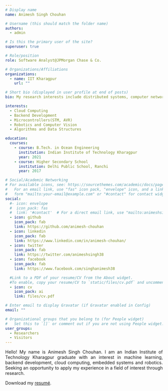 ```yaml
---
# Display name
name: Animesh Singh Chouhan

# Username (this should match the folder name)
authors:
  - admin

# Is this the primary user of the site?
superuser: true

# Role/position
role: Software Analyst@JPMorgan Chase & Co.

# Organizations/Affiliations
organizations:
  - name: IIT Kharagpur
    url: ""

# Short bio (displayed in user profile at end of posts)
bio: My research interests include distributed systems, computer networks and programmable matter.

interests:
  - Cloud Computing
  - Backend Development
  - Microcontrollers(STM, AVR)
  - Robotics and Computer Vision
  - Algorithms and Data Structures

education:
  courses:
    - course: B.Tech. in Ocean Engineering
      institution: Indian Institute of Technology Kharagpur
      year: 2021
    - course: Higher Secondary School
      institution: Delhi Public School, Ranchi
      year: 2017

# Social/Academic Networking
# For available icons, see: https://sourcethemes.com/academic/docs/page-builder/#icons
#   For an email link, use "fas" icon pack, "envelope" icon, and a link in the
#   form "mailto:your-email@example.com" or "#contact" for contact widget.
social:
  #- icon: envelope
  #  icon_pack: fas
  #  link: '#contact'  # For a direct email link, use "mailto:animeshsingh38@gmail.com".
  - icon: github
    icon_pack: fab
    link: https://github.com/animesh-chouhan
  - icon: linkedin
    icon_pack: fab
    link: https://www.linkedin.com/in/animesh-chouhan/
  - icon: twitter
    icon_pack: fab
    link: https://twitter.com/animeshsingh38
  - icon: facebook
    icon_pack: fab
    link: https://www.facebook.com/singhanimesh38

  #Link to a PDF of your resume/CV from the About widget.
  #To enable, copy your resume/CV to `static/files/cv.pdf` and uncomment the lines below.
  - icon: cv
    icon_pack: ai
    link: files/cv.pdf

# Enter email to display Gravatar (if Gravatar enabled in Config)
email: ""

# Organizational groups that you belong to (for People widget)
#   Set this to `[]` or comment out if you are not using People widget.
user_groups:
  - Researchers
  - Visitors
---
```


<p align="justify">
Hello! My name is Animesh Singh Chouhan. I am an Indian Institute of Technology Kharagpur graduate with an interest in machine learning, backend development, cloud computing, embedded systems and robotics. Seeking an opportunity to apply my experience in a field of interest through research.

<!-- <style>
.button-resume {
  appearance: button;
  background-color: #3FCAFF;
  border: none;
  color: white;
  padding: 5px 20px 5px 20px;
  border-radius: 8px;
  text-align: center;
  text-decoration: none;
  display: inline-block;
  font-size: 20px;
  margin-left: 10px;
}

a.button-resume:hover {
  color: white;
}
</style> -->

<p>
  <i class="fas fa-download  pr-1 fa-fw"></i> Download my <a href="/files/cv.pdf" target="_blank">resumé</a>.
  </p>

<!-- <a href="/files/cv.pdf" class="button-resume">Resume</a> -->

</p>
